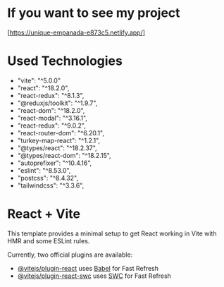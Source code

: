 # If you want to see my project
[https://unique-empanada-e873c5.netlify.app/]

# Used Technologies
- "vite": "^5.0.0"
- "react": "^18.2.0",
- "react-redux": "^8.1.3",
- "@reduxjs/toolkit": "^1.9.7",
- "react-dom": "^18.2.0",
- "react-modal": "^3.16.1",
- "react-redux": "^9.0.2",
- "react-router-dom": "^6.20.1",
- "turkey-map-react": "^1.2.1",
- "@types/react": "^18.2.37",
- "@types/react-dom": "^18.2.15",
- "autoprefixer": "^10.4.16",
- "eslint": "^8.53.0",
- "postcss": "^8.4.32",
- "tailwindcss": "^3.3.6",



# React + Vite

This template provides a minimal setup to get React working in Vite with HMR and some ESLint rules.

Currently, two official plugins are available:

- [@vitejs/plugin-react](https://github.com/vitejs/vite-plugin-react/blob/main/packages/plugin-react/README.md) uses [Babel](https://babeljs.io/) for Fast Refresh
- [@vitejs/plugin-react-swc](https://github.com/vitejs/vite-plugin-react-swc) uses [SWC](https://swc.rs/) for Fast Refresh
